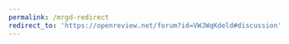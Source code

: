 ```yaml
---
permalink: /mrgd-redirect
redirect_to: 'https://openreview.net/forum?id=VWJWqKdeld#discussion'
---
```

